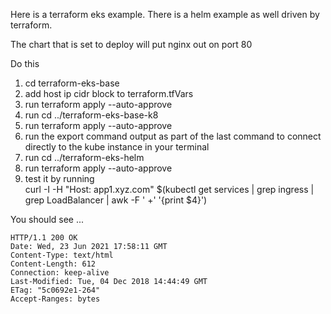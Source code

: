 Here is a terraform eks example.  There is a helm example as well driven by terraform.  

The chart that is set to deploy will put nginx out on port 80

Do this

1. cd terraform-eks-base
1. add host ip cidr block to terraform.tfVars
1. run terraform apply --auto-approve
1. run cd ../terraform-eks-base-k8
1. run terraform apply --auto-approve
1. run the export command output as part of the last command to connect directly to the kube instance in your terminal
1. run cd ../terraform-eks-helm
1. run terraform apply --auto-approve
1. test it by running   
    curl -I -H "Host: app1.xyz.com" $(kubectl get services | grep ingress | grep LoadBalancer | awk -F '  +' '{print $4}')

You should see  ... 


    HTTP/1.1 200 OK
    Date: Wed, 23 Jun 2021 17:58:11 GMT
    Content-Type: text/html
    Content-Length: 612
    Connection: keep-alive
    Last-Modified: Tue, 04 Dec 2018 14:44:49 GMT
    ETag: "5c0692e1-264"
    Accept-Ranges: bytes